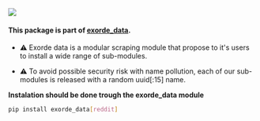 <img src="https://img.shields.io/badge/exorde-data-blue?style=for-the-badge" />

#### This package is part of [exorde_data]().

- :warning: Exorde data is a modular scraping module that propose to it's users to install a wide range of sub-modules.

- ⚠️  To avoid possible security risk with name pollution, each of our sub-modules is released with a random uuid[:15] name.

**Instalation should be done trough the exorde_data module**
```bash
pip install exorde_data[reddit]
```
